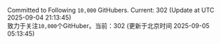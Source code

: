 Committed to Following `10,000` GitHubers. Current: <!-- FOLLOWING_COUNT -->302<!-- FOLLOWING_COUNT --> (Update at UTC <!-- LAST_UPDATED -->2025-09-04 21:13:45<!-- LAST_UPDATED -->)<br>
致力于关注`10,000`个GitHuber。当前：<!-- FOLLOWING_COUNT -->302<!-- FOLLOWING_COUNT --> (更新于北京时间 <!-- LAST_UPDATED_CST -->2025-09-05 05:13:45<!-- LAST_UPDATED_CST -->)
